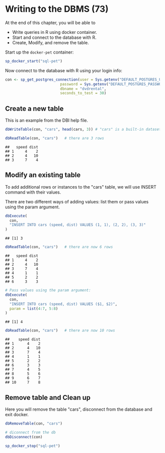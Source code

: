 # Writing to the DBMS (73)

At the end of this chapter, you will be able to 

  * Write queries in R using docker container.
  * Start and connect to the database with R.
  * Create, Modify, and remove the table.


Start up the `docker-pet` container:


```r
sp_docker_start("sql-pet")
```


Now connect to the database with R using your login info:

```r
con <- sp_get_postgres_connection(user = Sys.getenv("DEFAULT_POSTGRES_USER_NAME"),
                         password = Sys.getenv("DEFAULT_POSTGRES_PASSWORD"),
                         dbname = "dvdrental",
                         seconds_to_test = 30)
```
## Create a new table

This is an example from the DBI help file.


```r
dbWriteTable(con, "cars", head(cars, 3)) # "cars" is a built-in dataset, not to be confused with mtcars

dbReadTable(con, "cars")   # there are 3 rows
```

```
##   speed dist
## 1     4    2
## 2     4   10
## 3     7    4
```
## Modify an existing table

To add additional rows or instances to the "cars" table, we will use INSERT command with their values.

There are two different ways of adding values: list them or pass values using the param argument. 


```r
dbExecute(
  con,
  "INSERT INTO cars (speed, dist) VALUES (1, 1), (2, 2), (3, 3)"
)
```

```
## [1] 3
```

```r
dbReadTable(con, "cars")   # there are now 6 rows
```

```
##   speed dist
## 1     4    2
## 2     4   10
## 3     7    4
## 4     1    1
## 5     2    2
## 6     3    3
```

```r
# Pass values using the param argument:
dbExecute(
  con,
  "INSERT INTO cars (speed, dist) VALUES ($1, $2)",
  param = list(4:7, 5:8)
)
```

```
## [1] 4
```

```r
dbReadTable(con, "cars")   # there are now 10 rows
```

```
##    speed dist
## 1      4    2
## 2      4   10
## 3      7    4
## 4      1    1
## 5      2    2
## 6      3    3
## 7      4    5
## 8      5    6
## 9      6    7
## 10     7    8
```

## Remove table and Clean up

Here you will remove the table "cars", disconnect from the database and exit docker.


```r
dbRemoveTable(con, "cars")

# diconnect from the db
dbDisconnect(con)

sp_docker_stop("sql-pet")
```

